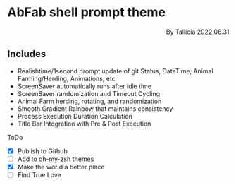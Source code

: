 # AbFab shell prompt theme

<p style='text-align: right;'>
By Tallicia 2022.08.31
</p>

## Includes

- Realishtime/1second prompt update of git Status, DateTime,  Animal Farming/Herding, Animations, etc
- ScreenSaver automatically runs after idle time
- ScreenSaver randomization and Timeout Cycling
- Animal Farm herding, rotating, and randomization
- Smooth Gradient Rainbow that maintains consistency
- Process Execution Duration Calculation
- Title Bar Integration with Pre & Post Execution

ToDo

- [x] Publish to Github
- [ ] Add to oh-my-zsh themes
- [x] Make the world a better place
- [ ] Find True Love
